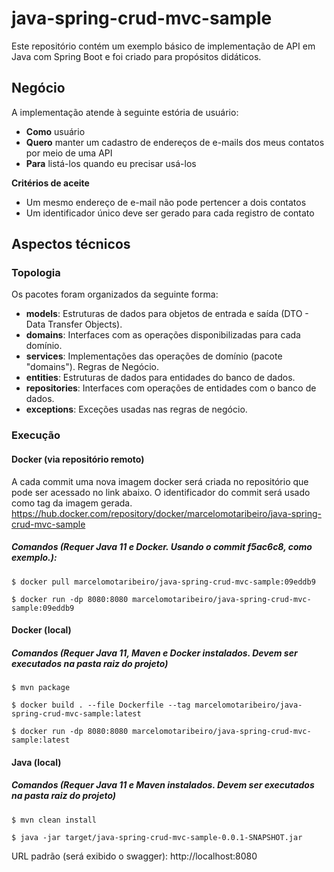 # java-spring-crud-mvc-sample

Este repositório contém um exemplo básico de implementação de API em Java com Spring Boot e foi criado para propósitos didáticos.
## Negócio
A implementação atende à seguinte estória de usuário:
- **Como** usuário
- **Quero** manter um cadastro de endereços de e-mails dos meus contatos por meio de uma API
- **Para** listá-los quando eu precisar usá-los

**Critérios de aceite**
- Um mesmo endereço de e-mail não pode pertencer a dois contatos
- Um identificador único deve ser gerado para cada registro de contato
## Aspectos técnicos
### Topologia
Os pacotes foram organizados da seguinte forma:
- **models**: Estruturas de dados para objetos de entrada e saída (DTO - Data Transfer Objects).
- **domains**: Interfaces com as operações disponibilizadas para cada domínio.
- **services**: Implementações das operações de domínio (pacote "domains"). Regras de Negócio.
- **entities**: Estruturas de dados para entidades do banco de dados.
- **repositories**: Interfaces com operações de entidades com o banco de dados.
- **exceptions**: Exceções usadas nas regras de negócio.
### Execução
#### Docker (via repositório remoto)
A cada commit uma nova imagem docker será criada no repositório que pode ser acessado no link abaixo. O identificador do commit será usado como tag da imagem gerada. https://hub.docker.com/repository/docker/marcelomotaribeiro/java-spring-crud-mvc-sample
##### Comandos (Requer Java 11 e Docker. Usando o commit f5ac6c8, como exemplo.):

`$ docker pull marcelomotaribeiro/java-spring-crud-mvc-sample:09eddb9`

`$ docker run -dp 8080:8080 marcelomotaribeiro/java-spring-crud-mvc-sample:09eddb9`

#### Docker (local)
##### Comandos (Requer Java 11, Maven e Docker instalados. Devem ser executados na pasta raiz do projeto)

`$ mvn package`

`$ docker build . --file Dockerfile --tag marcelomotaribeiro/java-spring-crud-mvc-sample:latest`

`$ docker run -dp 8080:8080 marcelomotaribeiro/java-spring-crud-mvc-sample:latest`

#### Java (local)
##### Comandos (Requer Java 11 e Maven instalados. Devem ser executados na pasta raiz do projeto)

`$ mvn clean install`

`$ java -jar target/java-spring-crud-mvc-sample-0.0.1-SNAPSHOT.jar`

URL padrão (será exibido o swagger): http://localhost:8080
